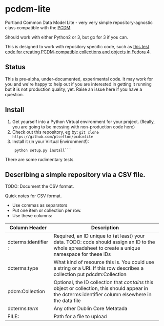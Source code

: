 # pcdcm-lite

Portland Common Data Model Lite - very very simple repository-agnostic class compatible with the [PCDM](https://github.com/duraspace/pcdm/wiki).

Should work with either Python2 or 3, but go for 3 if you can.

This is designed to work with repository specific code, such as [this test code for creating PCDM-compatible collections and objects in Fedora 4](https://github.com/ptsefton/spreadsheet-to-fedora-commons-4).

## Status

This is pre-alpha, under-documented, experimental code. It may work
for you and we're happy to help out if you are interested in getting
it running but it is not  production quality, yet. Raise an issue here if you have a question.


##  Install
1.  Get yourself into a Python Virtual environment for your project. (Really, you are going to be messing with non-production code here)
2.  Check out this repository, eg by:
  ```git clone https://github.com/ptsefton/pcdcmlite```
3. Install it (in your Virtual Environment!):
   ```cd pcdmlite
    python setup.py install```

There are some rudimentary tests. 

## Describing a simple repository via a CSV file. 

TODO: Document the CSV format.

Quick notes for CSV format. 

* Use commas as separators 
*  Put one item or collection per row. 
*  Use these columns:


Column Header        |      Description 
----------------|-----------------------------------------------------------
dcterms:identifier :  | Required, an ID unique to (at least) your data. TODO: code should assign an ID to the whole spreadsheet to create a unique namespace for these IDs
dcterms:type           | What kind of resource this is. You could use a string or a URI.  If this row describes a collection put pdcdm:Collection
pdcm:Collection      |Optional, the ID collection that *contains* this object or collection, this should appear in the dcterms:identifier column elsewhere in the data file
dcterms:*term*       |  Any other Dublin Core Metatada
FILE:                       | Path for a file to upload

